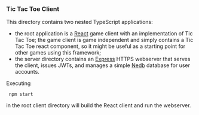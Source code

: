 ### Tic Tac Toe Client

This directory contains two nested TypeScript applications:

 - the root application is a [React](https://reactjs.org/) game client with an
   implementation of Tic
   Tac Toe; the game client is game independent and simply contains a Tic Tac
   Toe react component, so it might be useful as a starting point for other
   games using this framework;
 - the server directory contains an [Express](https://expressjs.com/) HTTPS
   webserver that serves the client, issues JWTs, and manages a simple
   [Nedb](https://github.com/louischatriot/nedb) database for user accounts.

Executing

```shell
 npm start
```

in the root client directory will build the React client and run the webserver.

